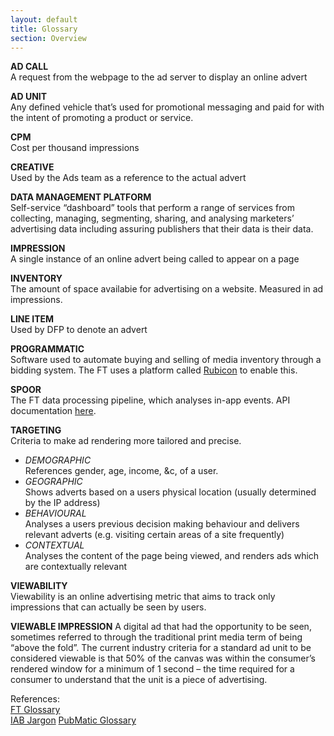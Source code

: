 ```yaml
---
layout: default
title: Glossary
section: Overview
---
```


**AD CALL**  
A request from the webpage to the ad server to display an online advert

**AD UNIT**  
Any defined vehicle that’s used for promotional messaging and paid for with the intent of promoting a product or service.  

**CPM**  
Cost per thousand impressions

**CREATIVE**  
Used by the Ads team as a reference to the actual advert

**DATA MANAGEMENT PLATFORM**  
Self-service “dashboard” tools that perform a range of services from
collecting, managing, segmenting, sharing, and analysing marketers’ advertising data including assuring publishers that their data is their data.

**IMPRESSION**  
A single instance of an online advert being called to appear on a page

**INVENTORY**  
The amount of space availabie for advertising on a website. Measured in ad impressions.

**LINE ITEM**  
Used by DFP to denote an advert

**PROGRAMMATIC**  
Software used to automate buying and selling of media inventory through a bidding system. The FT uses a platform called [Rubicon](http://rubiconproject.com/) to enable this.

**SPOOR**  
The FT data processing pipeline, which analyses in-app events. API documentation [here](http://spoor-docs.herokuapp.com/).  

**TARGETING**  
Criteria to make ad rendering more tailored and precise.
- _DEMOGRAPHIC_  
References gender, age, income, &c, of a user.   
- _GEOGRAPHIC_  
Shows adverts based on a users physical location (usually determined by the IP address)
- _BEHAVIOURAL_  
Analyses a users previous decision making behaviour and delivers relevant adverts (e.g. visiting certain areas of a site frequently)  
- _CONTEXTUAL_  
Analyses the content of the page being viewed, and renders ads which are contextually relevant

**VIEWABILITY**  
Viewability is an online advertising metric that aims to track only impressions that can actually be seen by users.

**VIEWABLE IMPRESSION**
A digital ad that had the opportunity to be seen, sometimes referred to through the traditional print media term of being “above the fold”. The current industry criteria for a standard ad unit to be considered viewable is that 50% of the canvas was within the consumer’s rendered window for a minimum of 1 second – the time required for a consumer to understand that the unit is a piece of advertising.

References:  
[FT Glossary](https://docs.google.com/spreadsheets/d/1d-iy36QBhP94vfcEjFpdKnF_m-1NAtcQHY4m9h2vHdk/edit#gid=0)  
[IAB Jargon](https://www.iabuk.net/resources/jargon-buster#buSYZekHExElAx5X.99)
[PubMatic Glossary](https://0e656acf-a-4e80c146-s-sites.googlegroups.com/a/ft.com/advertising-enablement/advertising-industry/the-pubmatic-glossary.pdf?attachauth=ANoY7cp1Bx45lPsYXp0brk_BO5OCC50dajdGBz3GF6dOm3-lWvAv_ffRAFqAkFgEKrulL-3i8AM22gnYXeZ9FW12h-hclXQjArqyeVhU1Skp8kxg7-trsfGkknqWwO-kAJPWOtSA7UCtDmhiYljFsvTJ4i7L4N3ZVgiH78iLJO2oDWRtb559dW8PQDOLYXmQHxywrHP1e3jvmHfD4uEDHQdPvZEkj7K3xunN0Qd8ZvwKTM1sML5Bkxj6y3vukmJPVhO0qkbrl0qm&attredirects=1)
